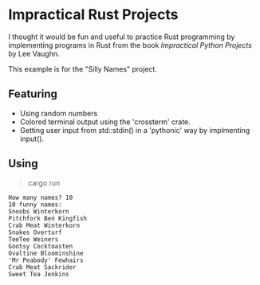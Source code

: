 # Impractical Rust Projects

I thought it would be fun and useful to practice Rust programming by implementing programs in Rust from the book *Impractical Python Projects* by Lee Vaughn.

This example is for the "Silly Names" project.

## Featuring
* Using random numbers
* Colored terminal output using the 'crossterm' crate.
* Getting user input from std::stdin() in a 'pythonic' way by implmenting input().

## Using
> cargo run
```
How many names? 10
10 funny names:
Snoobs Winterkorn
Pitchfork Ben Kingfish
Crab Meat Winterkorn
Snakes Overturf
TeeTee Weiners
Gootsy Cocktoasten
Ovaltine Bloominshine
'Mr Peabody' Fewhairs
Crab Meat Sackrider
Sweet Tea Jenkins
```


